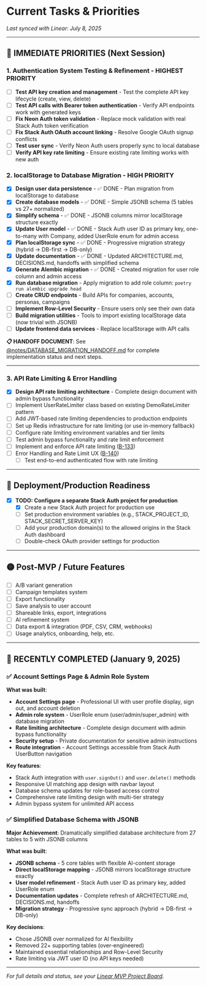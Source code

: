 # Current Tasks & Priorities

*Last synced with Linear: July 8, 2025*

---

## 🚀 IMMEDIATE PRIORITIES (Next Session)

### **1. Authentication System Testing & Refinement** - HIGHEST PRIORITY
- [ ] **Test API key creation and management** - Test the complete API key lifecycle (create, view, delete)
- [ ] **Test API calls with Bearer token authentication** - Verify API endpoints work with generated keys
- [ ] **Fix Neon Auth token validation** - Replace mock validation with real Stack Auth token verification  
- [ ] **Fix Stack Auth OAuth account linking** - Resolve Google OAuth signup conflicts
- [ ] **Test user sync** - Verify Neon Auth users properly sync to local database
- [ ] **Verify API key rate limiting** - Ensure existing rate limiting works with new auth

### **2. localStorage to Database Migration** - HIGH PRIORITY  
- [x] **Design user data persistence** - ✅ DONE - Plan migration from localStorage to database
- [x] **Create database models** - ✅ DONE - Simple JSONB schema (5 tables vs 27+ normalized)
- [x] **Simplify schema** - ✅ DONE - JSONB columns mirror localStorage structure exactly
- [x] **Update User model** - ✅ DONE - Stack Auth user ID as primary key, one-to-many with Company, added UserRole enum for admin access
- [x] **Plan localStorage sync** - ✅ DONE - Progressive migration strategy (hybrid → DB-first → DB-only)
- [x] **Update documentation** - ✅ DONE - Updated ARCHITECTURE.md, DECISIONS.md, handoffs with simplified schema
- [x] **Generate Alembic migration** - ✅ DONE - Created migration for user role column and admin access
- [x] **Run database migration** - Apply migration to add role column: `poetry run alembic upgrade head`
- [ ] **Create CRUD endpoints** - Build APIs for companies, accounts, personas, campaigns
- [ ] **Implement Row-Level Security** - Ensure users only see their own data
- [ ] **Build migration utilities** - Tools to import existing localStorage data (now trivial with JSONB)
- [ ] **Update frontend data services** - Replace localStorage with API calls

**📋 HANDOFF DOCUMENT**: See [@notes/DATABASE_MIGRATION_HANDOFF.md](@notes/DATABASE_MIGRATION_HANDOFF.md) for complete implementation status and next steps.

---

### 3. API Rate Limiting & Error Handling
- [x] **Design API rate limiting architecture** - Complete design document with admin bypass functionality
- [ ] Implement UserRateLimiter class based on existing DemoRateLimiter pattern
- [ ] Add JWT-based rate limiting dependencies to production endpoints
- [ ] Set up Redis infrastructure for rate limiting (or use in-memory fallback)
- [ ] Configure rate limiting environment variables and tier limits
- [ ] Test admin bypass functionality and rate limit enforcement
- [ ] Implement and enforce API rate limiting ([B-133](https://linear.app/blossomer/issue/B-133/implement-and-enforce-api-rate-limiting-across-all-endpoints))
- [ ] Error Handling and Rate Limit UX ([B-140](https://linear.app/blossomer/issue/B-140/error-handling-and-rate-limit-ux))
  - [ ] Test end-to-end authenticated flow with rate limiting

---

## 🚨 Deployment/Production Readiness
- [x] **TODO: Configure a separate Stack Auth project for production**
  - [x] Create a new Stack Auth project for production use
  - [ ] Set production environment variables (e.g., STACK_PROJECT_ID, STACK_SECRET_SERVER_KEY)
  - [ ] Add your production domain(s) to the allowed origins in the Stack Auth dashboard
  - [ ] Double-check OAuth provider settings for production

---
## 🟡 Post-MVP / Future Features
- [ ] A/B variant generation
- [ ] Campaign templates system
- [ ] Export functionality
- [ ] Save analysis to user account
- [ ] Shareable links, export, integrations
- [ ] AI refinement system
- [ ] Data export & integration (PDF, CSV, CRM, webhooks)
- [ ] Usage analytics, onboarding, help, etc.

---

## 🎉 RECENTLY COMPLETED (January 9, 2025)

### ✅ **Account Settings Page & Admin Role System**
**What was built**:
- **Account Settings page** - Professional UI with user profile display, sign out, and account deletion
- **Admin role system** - UserRole enum (user/admin/super_admin) with database migration
- **Rate limiting architecture** - Complete design document with admin bypass functionality  
- **Security setup** - Private documentation for sensitive admin instructions
- **Route integration** - Account Settings accessible from Stack Auth UserButton navigation

**Key features**:
- Stack Auth integration with `user.signOut()` and `user.delete()` methods
- Responsive UI matching app design with navbar layout
- Database schema updates for role-based access control
- Comprehensive rate limiting design with multi-tier strategy
- Admin bypass system for unlimited API access

### ✅ **Simplified Database Schema with JSONB**
**Major Achievement**: Dramatically simplified database architecture from 27 tables to 5 with JSONB columns

**What was built**:
- **JSONB schema** - 5 core tables with flexible AI-content storage
- **Direct localStorage mapping** - JSONB mirrors localStorage structure exactly
- **User model refinement** - Stack Auth user ID as primary key, added UserRole enum
- **Documentation updates** - Complete refresh of ARCHITECTURE.md, DECISIONS.md, handoffs
- **Migration strategy** - Progressive sync approach (hybrid → DB-first → DB-only)

**Key decisions**:
- Chose JSONB over normalized for AI flexibility
- Removed 22+ supporting tables (over-engineered)
- Maintained essential relationships and Row-Level Security
- Rate limiting via JWT user ID (no API keys needed)


---

*For full details and status, see your [Linear MVP Project Board](https://linear.app/blossomer/project/production-launch-mvp).*
